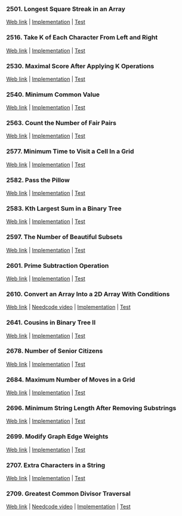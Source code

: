 ### 2501. Longest Square Streak in an Array

<a href="https://leetcode.com/problems/longest-square-streak-in-an-array">Web link</a> |
[Implementation](src/main/java/leetcode/Solution02501.java) |
[Test](src/test/java/leetcode/Solution02501Test.java)

### 2516. Take K of Each Character From Left and Right

<a href="https://leetcode.com/problems/take-k-of-each-character-from-left-and-right">Web link</a> |
[Implementation](src/main/java/leetcode/Solution02516.java) |
[Test](src/test/java/leetcode/Solution02516Test.java)

### 2530. Maximal Score After Applying K Operations

<a href="https://leetcode.com/problems/maximal-score-after-applying-k-operations">Web link</a> |
[Implementation](src/main/java/leetcode/Solution02530.java) |
[Test](src/test/java/leetcode/Solution02530Test.java)

### 2540. Minimum Common Value

<a href="https://leetcode.com/problems/minimum-common-value">Web link</a> |
[Implementation](src/main/java/leetcode/Solution02540.java) |
[Test](src/test/java/leetcode/Solution02540Test.java)

### 2563. Count the Number of Fair Pairs

<a href="https://leetcode.com/problems/count-the-number-of-fair-pairs">Web link</a> |
[Implementation](src/main/java/leetcode/Solution02563.java) |
[Test](src/test/java/leetcode/Solution02563Test.java)

### 2577. Minimum Time to Visit a Cell In a Grid

<a href="https://leetcode.com/problems/minimum-time-to-visit-a-cell-in-a-grid">Web link</a> |
[Implementation](src/main/java/leetcode/Solution02577.java) |
[Test](src/test/java/leetcode/Solution02577Test.java)

### 2582. Pass the Pillow

<a href="https://leetcode.com/problems/pass-the-pillow">Web link</a> |
[Implementation](src/main/java/leetcode/Solution02582.java) |
[Test](src/test/java/leetcode/Solution02582Test.java)

### 2583. Kth Largest Sum in a Binary Tree

<a href="https://leetcode.com/problems/kth-largest-sum-in-a-binary-tree">Web link</a> |
[Implementation](src/main/java/leetcode/Solution02583.java) |
[Test](src/test/java/leetcode/Solution02583Test.java)

### 2597. The Number of Beautiful Subsets

<a href="https://leetcode.com/problems/the-number-of-beautiful-subsets">Web link</a> |
[Implementation](src/main/java/leetcode/Solution02597.java) |
[Test](src/test/java/leetcode/Solution02597Test.java)

### 2601. Prime Subtraction Operation

<a href="https://leetcode.com/problems/prime-subtraction-operation">Web link</a> |
[Implementation](src/main/java/leetcode/Solution02601.java) |
[Test](src/test/java/leetcode/Solution02601Test.java)

### 2610. Convert an Array Into a 2D Array With Conditions

<a href="https://leetcode.com/problems/convert-an-array-into-a-2d-array-with-conditions">Web link</a> |
<a href="https://www.youtube.com/watch?v=9pl1QiaGgmI">Needcode video</a> |
[Implementation](src/main/java/leetcode/Solution02610.java) |
[Test](src/test/java/leetcode/Solution02610Test.java)

### 2641. Cousins in Binary Tree II

<a href="https://leetcode.com/problems/cousins-in-binary-tree-ii">Web link</a> |
[Implementation](src/main/java/leetcode/Solution02641.java) |
[Test](src/test/java/leetcode/Solution02641Test.java)

### 2678. Number of Senior Citizens

<a href="https://leetcode.com/problems/number-of-senior-citizens">Web link</a> |
[Implementation](src/main/java/leetcode/Solution02678.java) |
[Test](src/test/java/leetcode/Solution02678Test.java)

### 2684. Maximum Number of Moves in a Grid

<a href="https://leetcode.com/problems/maximum-number-of-moves-in-a-grid">Web link</a> |
[Implementation](src/main/java/leetcode/Solution02684.java) |
[Test](src/test/java/leetcode/Solution02684Test.java)

### 2696. Minimum String Length After Removing Substrings

<a href="https://leetcode.com/problems/minimum-string-length-after-removing-substrings">Web link</a> |
[Implementation](src/main/java/leetcode/Solution02696.java) |
[Test](src/test/java/leetcode/Solution02696Test.java)

### 2699. Modify Graph Edge Weights

<a href="https://leetcode.com/problems/modify-graph-edge-weights">Web link</a> |
[Implementation](src/main/java/leetcode/Solution02699.java) |
[Test](src/test/java/leetcode/Solution02699Test.java)

### 2707. Extra Characters in a String

<a href="https://leetcode.com/problems/extra-characters-in-a-string">Web link</a> |
[Implementation](src/main/java/leetcode/Solution02707.java) |
[Test](src/test/java/leetcode/Solution02707Test.java)

### 2709. Greatest Common Divisor Traversal

<a href="https://leetcode.com/problems/greatest-common-divisor-traversal">Web link</a> |
<a href="https://www.youtube.com/watch?v=jZ-RVp5CVYY">Needcode video</a> |
[Implementation](src/main/java/leetcode/Solution02709.java) |
[Test](src/test/java/leetcode/Solution02709Test.java)
